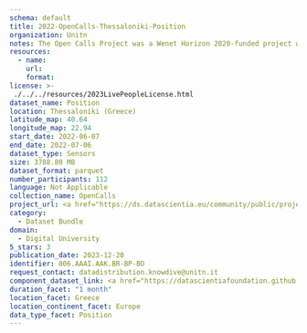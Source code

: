 ```yaml
---
schema: default
title: 2022-OpenCalls-Thessaloniki-Position
organization: Unitn
notes: The Open Calls Project was a Wenet Horizon 2020-funded project with the goal of developing a diversity-aware, machine-mediated paradigm for social interactions. It collected information on the diversity and social contribution activities of the students at the University of Thessaly (UTH) in Greece. The purpose of this research was to gather and study the diversity of students (in terms of subject and level of study, age, gender, personality traits, moral and social values, beliefs, and attitudes towards others and life) participating in social contribution activities. The i-Log application was used to collect sensor data and time diaries from participants over the course of the study. Two questionnaires were also administered to respondents to gather demographic, profiling data, and student career information.
resources:
  - name: 
    url: 
    format: 
license: >-
 ./../../resources/2023LivePeopleLicense.html
dataset_name: Position
location: Thessaloniki (Greece)
latitude_map: 40.64
longitude_map: 22.94
start_date: 2022-06-07
end_date: 2022-07-06
dataset_type: Sensors
size: 3788.80 MB
dataset_format: parquet
number_participants: 112
language: Not Applicable
collection_name: OpenCalls
project_url: <a href="https://ds.datascientia.eu/community/public/projects/1e465a20-1650-42f7-88d4-d7b1b8ed6bb8">https://ds.datascientia.eu/community/public/projects/1e465a20-1650-42f7-88d4-d7b1b8ed6bb8</a>
category: 
  - Dataset Bundle
domain: 
  - Digital University
5_stars: 3
publication_date: 2023-12-20
identifier: 006.AAAI.AAK.BR-BP-BO
request_contact: datadistribution.knowdive@unitn.it
component_dataset_link: <a href="https://datascientiafoundation.github.io/LivePeople/datasets/2022-OC2-Thessaloniki-Location%20Event%20Per%20Time%20RD/">2022-OC2-Thessaloniki-Location Event Per Time RD</a>, <a href="https://datascientiafoundation.github.io/LivePeople/datasets/2022-OC2-Thessaloniki-Magnetic%20Field%20Event/">2022-OC2-Thessaloniki-Magnetic Field Event</a>, <a href="https://datascientiafoundation.github.io/LivePeople/datasets/2022-OC2-Thessaloniki-Proximity%20Event/">2022-OC2-Thessaloniki-Proximity Event</a>
duration_facet: "1 month"
location_facet: Greece
location_continent_facet: Europe
data_type_facet: Position
---
```

